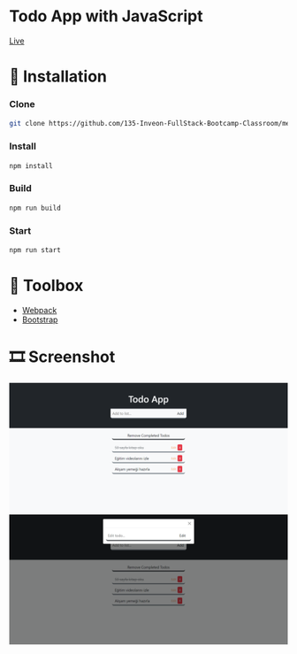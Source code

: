 # Todo App with JavaScript

<a href="https://inveon-todo-app.netlify.app/">Live</a>

# 📌 Installation

### Clone
   ```bash
   git clone https://github.com/135-Inveon-FullStack-Bootcamp-Classroom/mehmet_mutlu_homeworks.git
   ```

### Install
   ```bash
   npm install
   ```

### Build
   ```bash
   npm run build
   ```

### Start
   ```bash
   npm run start
   ```

# 🧰 Toolbox

<ul style="list-style-type:disc">
   <li><a href="https://webpack.js.org/">Webpack</a></li>
   <li><a href="https://getbootstrap.com/">Bootstrap</a></li>
</ul>

# 🎞 Screenshot

![Proje Resmi](assets/screenshot1.png)
![Proje Resmi](assets/screenshot2.png)